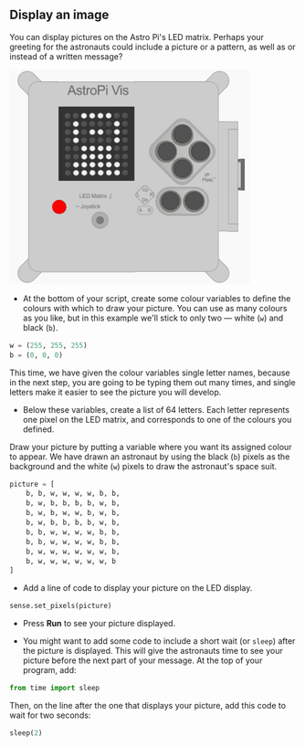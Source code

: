 ## Display an image

You can display pictures on the Astro Pi's LED matrix. Perhaps your greeting for the astronauts could include a picture or a pattern, as well as or instead of a written message?

![Astronaut](images/astronaut-pic.png)

+ At the bottom of your script, create some colour variables to define the colours with which to draw your picture. You can use as many colours as you like, but in this example we'll stick to only two — white (`w`) and black (`b`).

```python
w = (255, 255, 255)
b = (0, 0, 0)
```

This time, we have given the colour variables single letter names, because in the next step, you are going to be typing them out many times, and single letters make it easier to see the picture you will develop.

+ Below these variables, create a list of 64 letters. Each letter represents one pixel on the LED matrix, and corresponds to one of the colours you defined.

Draw your picture by putting a variable where you want its assigned colour to appear. We have drawn an astronaut by using the black (`b`) pixels as the background and the white (`w`) pixels to draw the astronaut's space suit.

```python
picture = [
    b, b, w, w, w, w, b, b,
    b, w, b, b, b, b, w, b,
    b, w, b, w, w, b, w, b,
    b, w, b, b, b, b, w, b,
    b, b, w, w, w, w, b, b,
    b, b, w, w, w, w, b, b,
    b, w, w, w, w, w, w, b,
    b, w, w, w, w, w, w, b
]
```

+ Add a line of code to display your picture on the LED display.

```python
sense.set_pixels(picture)
```

+ Press **Run** to see your picture displayed.

+ You might want to add some code to include a short wait (or `sleep`) after the picture is displayed. This will give the astronauts time to see your picture before the next part of your message. At the top of your program, add:

```python
from time import sleep
```

Then, on the line after the one that displays your picture, add this code to wait for two seconds:

```python
sleep(2)
```
